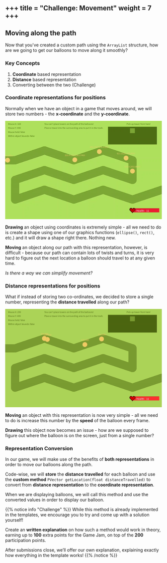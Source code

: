 +++
title = "Challenge: Movement"
weight = 7
+++
---
## Moving along the path

Now that you've created a custom path using the `ArrayList` structure, how are we going to get our balloons to move along it smoothly?

### Key Concepts
1. **Coordinate** based representation
2. **Distance** based representation
3. Converting between the two (Challenge)

### Coordinate representations for positions

Normally when we have an object in a game that moves around, we will store two numbers - the **x-coordinate** and the **y-coordinate**. 

![Coordinate Representation](/img/coordinate.gif)

**Drawing** an object using coordinates is extremely simple - all we need to do is create a shape using one of our graphics functions (`ellipse()`, `rect()`, etc.) and it will draw a shape right there. Nothing new.

**Moving** an object along our path with this representation, however, is difficult - because our path can contain lots of twists and turns, it is very hard to figure out the next location a balloon should travel to at any given time.

_Is there a way we can simplify movement?_

### Distance representations for positions

What if instead of storing two co-ordinates, we decided to store a single number, representing the **distance travelled** along our path?

![Distance Representation](/img/distance.gif)

**Moving** an object with this representation is now very simple - all we need to do is increase this number by the **speed** of the balloon every frame.

**Drawing** this object now becomes an issue - how are we supposed to figure out where the balloon is on the screen, just from a single number?

### Representation Conversion

In our game, we will make use of the benefits of **both representations** in order to move our balloons along the path. 

Code-wise, we will **store** the **distance travelled** for each balloon and use the **custom method** `PVector getLocation(float distanceTravelled)` to convert from **distance representation** to the **coordinate representation**.

When we are displaying balloons, we will call this method and use the converted values in order to display our balloon.

{{% notice info "Challenge" %}}
While this method is already implemented in the templates, we encourage you to try and come up with a solution yourself!

Create an **written explanation** on how such a method would work in theory, earning up to **100** extra points for the Game Jam, on top of the **200** participation points.

After submissions close, we’ll offer our own explanation, explaining exactly how everything in the template works!
{{% /notice %}}
